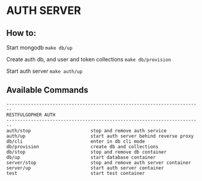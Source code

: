 # AUTH SERVER

## How to:

Start mongodb `make db/up`

Create auth db, and user and token collections `make db/provision`

Start auth server `make auth/up`

## Available Commands

```
------------------------------------------------------------------------
RESTFULGOPHER AUTH
------------------------------------------------------------------------
auth/stop                      stop and remove auth service
auth/up                        start auth server behind reverse proxy
db/cli                         enter in db cli mode
db/provision                   create db and collections
db/stop                        stop and remove db container
db/up                          start database container
server/stop                    stop and remove auth server container
server/up                      start auth server container
test                           start test container
```
